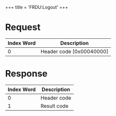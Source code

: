 +++
title = 'FRDU:Logout'
+++

# Request

| Index Word | Description                |
|------------|----------------------------|
| 0          | Header code \[0x00040000\] |

# Response

| Index Word | Description |
|------------|-------------|
| 0          | Header code |
| 1          | Result code |